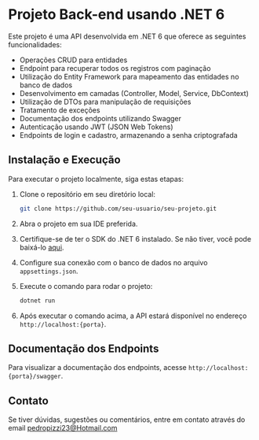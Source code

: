 ﻿# Projeto Back-end usando .NET 6

Este projeto é uma API desenvolvida em .NET 6 que oferece as seguintes funcionalidades:

- Operações CRUD para entidades
- Endpoint para recuperar todos os registros com paginação
- Utilização do Entity Framework para mapeamento das entidades no banco de dados
- Desenvolvimento em camadas (Controller, Model, Service, DbContext)
- Utilização de DTOs para manipulação de requisições
- Tratamento de exceções
- Documentação dos endpoints utilizando Swagger
- Autenticação usando JWT (JSON Web Tokens)
- Endpoints de login e cadastro, armazenando a senha criptografada

## Instalação e Execução

Para executar o projeto localmente, siga estas etapas:

1. Clone o repositório em seu diretório local:
   ```bash
   git clone https://github.com/seu-usuario/seu-projeto.git
   ```
2. Abra o projeto em sua IDE preferida.

3. Certifique-se de ter o SDK do .NET 6 instalado. Se não tiver, você pode baixá-lo [aqui](https://dotnet.microsoft.com/download).

4. Configure sua conexão com o banco de dados no arquivo `appsettings.json`.

5. Execute o comando para rodar o projeto:
   ```bash
   dotnet run
   ```
6. Após executar o comando acima, a API estará disponível no endereço `http://localhost:{porta}`.

## Documentação dos Endpoints

Para visualizar a documentação dos endpoints, acesse `http://localhost:{porta}/swagger`.

## Contato

Se tiver dúvidas, sugestões ou comentários, entre em contato através do email pedropizzi23@Hotmail.com
